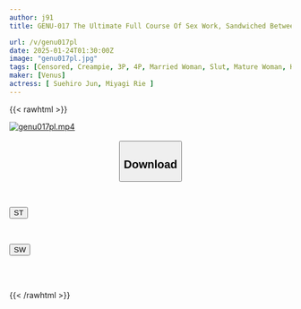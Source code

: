 ```yaml
---
author: j91
title: GENU-017 The Ultimate Full Course Of Sex Work, Sandwiched Between The Huge Asses Of A Filthy Slut. A Reverse Threesome With A Double Huge Ass Sandwich. Ass Slapping, Pounding, Cowgirl, Anal Licking, Face Sitting, Etc. A Heaven Of Ejaculation And Creampie Over And Over Again.

url: /v/genu017pl
date: 2025-01-24T01:30:00Z
image: "genu017pl.jpg"
tags: [Censored, Creampie, 3P, 4P, Married Woman, Slut, Mature Woman, Huge Butt	]
maker: [Venus]
actress: [ Suehiro Jun, Miyagi Rie ]
---
```



{{< rawhtml >}}

<div class="video" data-videoid="qyz2Ppg9k1SzlXB">
    <a href="javascript:;">
        <img src="/v/genu017pl/genu017pl.jpg" width="WIDTH" height="HEIGHT" alt="genu017pl.mp4" loading="lazy">
    </a>
</div>

<script type="text/javascript" src="https://j91.asia/asset/on-demand-st.js"></script>

<br>
  <link rel="stylesheet" href="https://j91.asia/asset/bs5.css">
  
  <center>
  <button class="btn btn-primary" type="button" data-bs-toggle="collapse" data-bs-target=".multi-collapse" aria-expanded="false" aria-controls="multiCollapseExample1 multiCollapseExample2"><h2>Download</h2></button></center>
</p>
<div class="row">
  <div class="col">
    <div class="collapse multi-collapse" id="multiCollapseExample1">
      <div class="card card-body">
	      	      <br>
<div class="buttons">  
<p><a href="/v/genu017pl/st.html" target="_blank"><button class="btn-hover color-3"><i class="fa fa-download"></i> ST</button></a></p></div>
    </div>
  </div>
</div>
  <div class="col">
    <div class="collapse multi-collapse" id="multiCollapseExample2">
      <div class="card card-body">
	      <br>
<div class="buttons">
<p><a href="/v/genu017pl/sw.html" target="_blank"><button class="btn-hover color-2"><i class="fa fa-download"></i> SW</button></a></p></div>
<br><br>
      </div>
    </div>
  </div>
</div>

{{< /rawhtml >}}